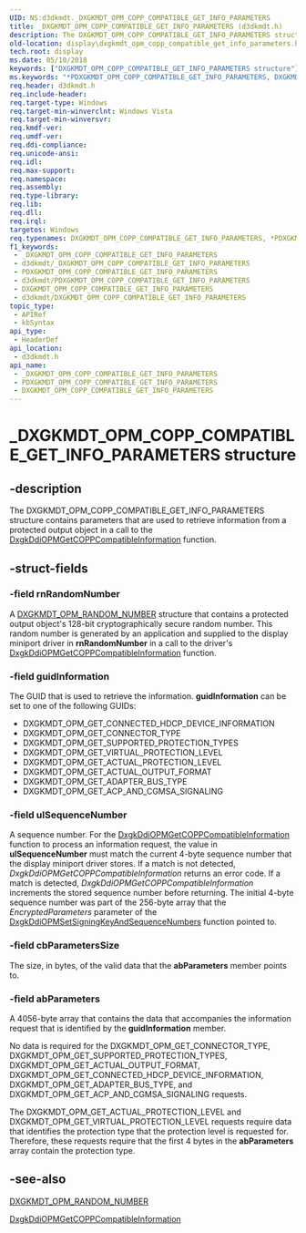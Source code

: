 ```yaml
---
UID: NS:d3dkmdt._DXGKMDT_OPM_COPP_COMPATIBLE_GET_INFO_PARAMETERS
title: _DXGKMDT_OPM_COPP_COMPATIBLE_GET_INFO_PARAMETERS (d3dkmdt.h)
description: The DXGKMDT_OPM_COPP_COMPATIBLE_GET_INFO_PARAMETERS structure contains parameters that are used to retrieve information from a protected output object in a call to the DxgkDdiOPMGetCOPPCompatibleInformation function.
old-location: display\dxgkmdt_opm_copp_compatible_get_info_parameters.htm
tech.root: display
ms.date: 05/10/2018
keywords: ["DXGKMDT_OPM_COPP_COMPATIBLE_GET_INFO_PARAMETERS structure"]
ms.keywords: "*PDXGKMDT_OPM_COPP_COMPATIBLE_GET_INFO_PARAMETERS, DXGKMDT_OPM_COPP_COMPATIBLE_GET_INFO_PARAMETERS, DXGKMDT_OPM_COPP_COMPATIBLE_GET_INFO_PARAMETERS structure [Display Devices], DmStructs_2e356de0-a1ca-4f75-a3f2-c72be3bdf87f.xml, PDXGKMDT_OPM_COPP_COMPATIBLE_GET_INFO_PARAMETERS, PDXGKMDT_OPM_COPP_COMPATIBLE_GET_INFO_PARAMETERS structure pointer [Display Devices], _DXGKMDT_OPM_COPP_COMPATIBLE_GET_INFO_PARAMETERS, d3dkmdt/DXGKMDT_OPM_COPP_COMPATIBLE_GET_INFO_PARAMETERS, d3dkmdt/PDXGKMDT_OPM_COPP_COMPATIBLE_GET_INFO_PARAMETERS, display.dxgkmdt_opm_copp_compatible_get_info_parameters"
req.header: d3dkmdt.h
req.include-header: 
req.target-type: Windows
req.target-min-winverclnt: Windows Vista
req.target-min-winversvr: 
req.kmdf-ver: 
req.umdf-ver: 
req.ddi-compliance: 
req.unicode-ansi: 
req.idl: 
req.max-support: 
req.namespace: 
req.assembly: 
req.type-library: 
req.lib: 
req.dll: 
req.irql: 
targetos: Windows
req.typenames: DXGKMDT_OPM_COPP_COMPATIBLE_GET_INFO_PARAMETERS, *PDXGKMDT_OPM_COPP_COMPATIBLE_GET_INFO_PARAMETERS
f1_keywords:
 - _DXGKMDT_OPM_COPP_COMPATIBLE_GET_INFO_PARAMETERS
 - d3dkmdt/_DXGKMDT_OPM_COPP_COMPATIBLE_GET_INFO_PARAMETERS
 - PDXGKMDT_OPM_COPP_COMPATIBLE_GET_INFO_PARAMETERS
 - d3dkmdt/PDXGKMDT_OPM_COPP_COMPATIBLE_GET_INFO_PARAMETERS
 - DXGKMDT_OPM_COPP_COMPATIBLE_GET_INFO_PARAMETERS
 - d3dkmdt/DXGKMDT_OPM_COPP_COMPATIBLE_GET_INFO_PARAMETERS
topic_type:
 - APIRef
 - kbSyntax
api_type:
 - HeaderDef
api_location:
 - d3dkmdt.h
api_name:
 - _DXGKMDT_OPM_COPP_COMPATIBLE_GET_INFO_PARAMETERS
 - PDXGKMDT_OPM_COPP_COMPATIBLE_GET_INFO_PARAMETERS
 - DXGKMDT_OPM_COPP_COMPATIBLE_GET_INFO_PARAMETERS
---
```


# _DXGKMDT_OPM_COPP_COMPATIBLE_GET_INFO_PARAMETERS structure


## -description

The DXGKMDT_OPM_COPP_COMPATIBLE_GET_INFO_PARAMETERS structure contains parameters that are used to retrieve information from a protected output object in a call to the <a href="/windows-hardware/drivers/ddi/dispmprt/nc-dispmprt-dxgkddi_opm_get_copp_compatible_information">DxgkDdiOPMGetCOPPCompatibleInformation</a> function.

## -struct-fields

### -field rnRandomNumber

A <a href="/windows-hardware/drivers/ddi/d3dkmdt/ns-d3dkmdt-_dxgkmdt_opm_random_number">DXGKMDT_OPM_RANDOM_NUMBER</a> structure that contains a protected output object's 128-bit cryptographically secure random number. This random number is generated by an application and supplied to the display miniport driver in <b>rnRandomNumber</b> in a call to the driver's <a href="/windows-hardware/drivers/ddi/dispmprt/nc-dispmprt-dxgkddi_opm_get_copp_compatible_information">DxgkDdiOPMGetCOPPCompatibleInformation</a> function.

### -field guidInformation

The GUID that is used to retrieve the information. <b>guidInformation</b> can be set to one of the following GUIDs:

<ul>
<li>
DXGKMDT_OPM_GET_CONNECTED_HDCP_DEVICE_INFORMATION

</li>
<li>
DXGKMDT_OPM_GET_CONNECTOR_TYPE

</li>
<li>
DXGKMDT_OPM_GET_SUPPORTED_PROTECTION_TYPES

</li>
<li>
DXGKMDT_OPM_GET_VIRTUAL_PROTECTION_LEVEL

</li>
<li>
DXGKMDT_OPM_GET_ACTUAL_PROTECTION_LEVEL

</li>
<li>
DXGKMDT_OPM_GET_ACTUAL_OUTPUT_FORMAT

</li>
<li>
DXGKMDT_OPM_GET_ADAPTER_BUS_TYPE

</li>
<li>
DXGKMDT_OPM_GET_ACP_AND_CGMSA_SIGNALING

</li>
</ul>

### -field ulSequenceNumber

A sequence number. For the <a href="/windows-hardware/drivers/ddi/dispmprt/nc-dispmprt-dxgkddi_opm_get_copp_compatible_information">DxgkDdiOPMGetCOPPCompatibleInformation</a> function to process an information request, the value in <b>ulSequenceNumber</b> must match the current 4-byte sequence number that the display miniport driver stores. If a match is not detected, <i>DxgkDdiOPMGetCOPPCompatibleInformation</i> returns an error code. If a match is detected, <i>DxgkDdiOPMGetCOPPCompatibleInformation</i> increments the stored sequence number before returning. The initial 4-byte sequence number was part of the 256-byte array that the <i>EncryptedParameters</i> parameter of the <a href="/windows-hardware/drivers/ddi/dispmprt/nc-dispmprt-dxgkddi_opm_set_signing_key_and_sequence_numbers">DxgkDdiOPMSetSigningKeyAndSequenceNumbers</a> function pointed to.

### -field cbParametersSize

The size, in bytes, of the valid data that the <b>abParameters</b> member points to.

### -field abParameters

A 4056-byte array that contains the data that accompanies the information request that is identified by the <b>guidInformation</b> member. 

No data is required for the DXGKMDT_OPM_GET_CONNECTOR_TYPE, DXGKMDT_OPM_GET_SUPPORTED_PROTECTION_TYPES, DXGKMDT_OPM_GET_ACTUAL_OUTPUT_FORMAT, DXGKMDT_OPM_GET_CONNECTED_HDCP_DEVICE_INFORMATION, DXGKMDT_OPM_GET_ADAPTER_BUS_TYPE, and DXGKMDT_OPM_GET_ACP_AND_CGMSA_SIGNALING requests.

The DXGKMDT_OPM_GET_ACTUAL_PROTECTION_LEVEL and DXGKMDT_OPM_GET_VIRTUAL_PROTECTION_LEVEL requests require data that identifies the protection type that the protection level is requested for. Therefore, these requests require that the first 4 bytes in the <b>abParameters</b> array contain the protection type.

## -see-also

<a href="/windows-hardware/drivers/ddi/d3dkmdt/ns-d3dkmdt-_dxgkmdt_opm_random_number">DXGKMDT_OPM_RANDOM_NUMBER</a>



<a href="/windows-hardware/drivers/ddi/dispmprt/nc-dispmprt-dxgkddi_opm_get_copp_compatible_information">DxgkDdiOPMGetCOPPCompatibleInformation</a>

